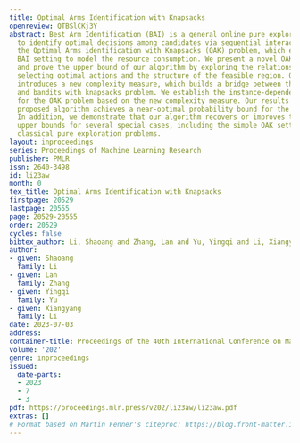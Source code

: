 ```yaml
---
title: Optimal Arms Identification with Knapsacks
openreview: QTBSlCKj3Y
abstract: Best Arm Identification (BAI) is a general online pure exploration framework
  to identify optimal decisions among candidates via sequential interactions. We pioneer
  the Optimal Arms identification with Knapsacks (OAK) problem, which extends the
  BAI setting to model the resource consumption. We present a novel OAK algorithm
  and prove the upper bound of our algorithm by exploring the relationship between
  selecting optimal actions and the structure of the feasible region. Our analysis
  introduces a new complexity measure, which builds a bridge between the OAK setting
  and bandits with knapsacks problem. We establish the instance-dependent lower bound
  for the OAK problem based on the new complexity measure. Our results show that the
  proposed algorithm achieves a near-optimal probability bound for the OAK problem.
  In addition, we demonstrate that our algorithm recovers or improves the state-of-the-art
  upper bounds for several special cases, including the simple OAK setting and some
  classical pure exploration problems.
layout: inproceedings
series: Proceedings of Machine Learning Research
publisher: PMLR
issn: 2640-3498
id: li23aw
month: 0
tex_title: Optimal Arms Identification with Knapsacks
firstpage: 20529
lastpage: 20555
page: 20529-20555
order: 20529
cycles: false
bibtex_author: Li, Shaoang and Zhang, Lan and Yu, Yingqi and Li, Xiangyang
author:
- given: Shaoang
  family: Li
- given: Lan
  family: Zhang
- given: Yingqi
  family: Yu
- given: Xiangyang
  family: Li
date: 2023-07-03
address: 
container-title: Proceedings of the 40th International Conference on Machine Learning
volume: '202'
genre: inproceedings
issued:
  date-parts:
  - 2023
  - 7
  - 3
pdf: https://proceedings.mlr.press/v202/li23aw/li23aw.pdf
extras: []
# Format based on Martin Fenner's citeproc: https://blog.front-matter.io/posts/citeproc-yaml-for-bibliographies/
---
```

